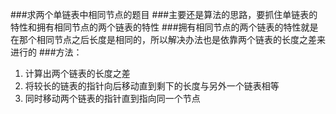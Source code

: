 ###求两个单链表中相同节点的题目
###主要还是算法的思路，要抓住单链表的特性和拥有相同节点的两个链表的特性
###拥有相同节点的两个链表的特性就是在那个相同节点之后长度是相同的，所以解决办法也是依靠两个链表的长度之差来进行的
###方法：


1. 计算出两个链表的长度之差
2. 将较长的链表的指针向后移动直到剩下的长度与另外一个链表相等
3. 同时移动两个链表的指针直到指向同一个节点